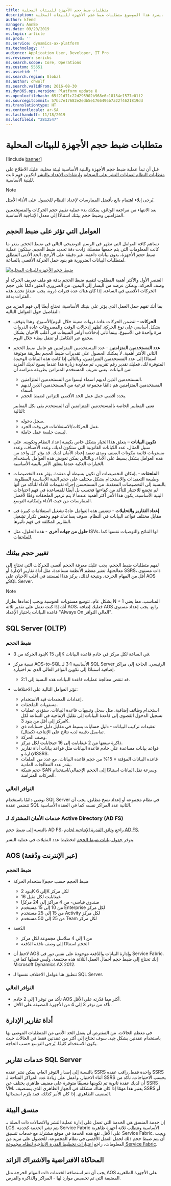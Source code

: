 ```yaml
---
title: متطلبات ضبط حجم الأجهزة للبيئات المحلية
description: يسرد هذا الموضوع متطلبات ضبط حجم الأجهزة للبيئات المحلية.
author: kfend
manager: AnnBe
ms.date: 09/20/2019
ms.topic: article
ms.prod: ''
ms.service: dynamics-ax-platform
ms.technology: ''
audience: Application User, Developer, IT Pro
ms.reviewer: sericks
ms.search.scope: Core, Operations
ms.custom: 55651
ms.assetid: ''
ms.search.region: Global
ms.author: chwolf
ms.search.validFrom: 2016-08-30
ms.dyn365.ops.version: Platform update 8
ms.openlocfilehash: 65f21d71c22d295902b968e6c18134e1577e01f2
ms.sourcegitcommit: 57bc7e17682e2edb5e1766496b7a22f4621819dd
ms.translationtype: HT
ms.contentlocale: ar-SA
ms.lasthandoff: 11/18/2019
ms.locfileid: "2812547"
---
```

# <a name="hardware-sizing-requirements-for-on-premises-environments"></a>متطلبات ضبط حجم الأجهزة للبيئات المحلية

[!include [banner](../includes/banner.md)]

قبل أن تبدأ عملية ضبط حجم الأجهزة والبنية الأساسية لبيئة محلية، عليك الاطلاع على [متطلبات النظام لعمليات النشر على السحابة](system-requirements.md) و[إرشادات الإعداد والنشر](../../dev-itpro/deployment/setup-deploy-on-premises-environments.md) لتكوين فهم ثابت للبنية الأساسية.

> [!NOTE]
> يُرجى إيلاء اهتمام بالغ بأفضل الممارسات لإعداد النظام للحصول على الأداء الأمثل.

بعد الانتهاء من مراجعة الوثائق، يمكنك بدء عملية تقييم حجم الحركات والمستخدمين المتزامنين وضبط حجم بيئتك استنادًا إلى معدل الإنتاجية‬ الأساسية.

## <a name="factors-that-affect-sizing"></a>العوامل التي تؤثر على ضبط الحجم

تساهم كافة العوامل التي تظهر في الرسم التوضيحي التالي في ضبط الحجم. بقدر ما كانت المعلومات التي يتم جمعها مفصلة، زادت دقة تحديد ضبط الحجم. ستكون عملية ضبط حجم الأجهزة، بدون بيانات داعمة، غير دقيقة على الأرجح. الحد الأدنى المطلق لمتطلبات البيانات الضرورية هو بنود حمل الحركة الأقصى بالساعة.

[![ضبط حجم الأجهزة للبيئات المحلية](./media/lbd-sizing-01.png)](./media/lbd-sizing-01.png)

العنصر الأول والأكثر أهمية المطلوب لتقييم ضبط الحجم بدقة هو ملف تعريف الحركة أو وصف الحركة، ويمكن عرضه من اليسار إلى اليمين. من الضروري العثور دائمًا على حجم الحركات الأقصى في الساعة. إذا كان هناك عدة فترات ذروة، يجب عندئذٍ تحديد هذه الفترات بدقة.

بما أنك تفهم حمل العمل الذي يؤثر على بنيتك الأساسية، تحتاج أيضًا إلى فهم المزيد من التفاصيل حول العوامل التالية:

- **الحركات** – تتضمن الحركات عادة ذروات معينة خلال اليوم/الأسبوع. وهذا يتوقف بشكل أساسي على نوع الحركة. تُظهر إدخالات الوقت والمصروفات عادة الذروات مرة واحدة في الأسبوع، بينما تأتي إدخالات أوامر المبيعات في أغلب الأحيان بشكل مجمع عبر التكامل أو تنتقل ببطء خلال اليوم.
- **عدد المستخدمين المتزامنين** - عدد المستخدمين المتزامنين هو عامل ضبط الحجم الثاني الأكثر أهمية. لا يمكنك الحصول على تقديرات ضبط الحجم بطريقة موثوقة استنادًا إلى عدد المستخدمين المتزامنين، وبالتالي إذا كانت هذه البيانات الوحيدة المتوفرة لك، فعليك تقدير رقم تقريبي، ثم معاودة زيارة هذا عندما يصبح لديك المزيد من البيانات. يعني تعريف المستخدم المتزامن بطريقة متزامنة أن:

    - المستخدمين الذين لديهم اسماء ليسوا من المستخدمين المتزامنين.
    - المستخدمين المتزامنين هم دائمًا مجموعة فرعية من المستخدمين الذين لديهم أسماء. 
    - يحدد أقصى حمل عمل الحد الأقصى للتزامن لضبط الحجم.

    تعني المعايير الخاصة بالمستخدمين المتزامنين أن المستخدم يفي بكل المعايير التالية:

    - سجل دخوله.
    - عمل الحركات/الاستعلامات في وقت الجرد.
    - ليست جلسة عمل خاملة.

- **تكوين البيانات** – يتعلق هذا الخيار بشكل خاص بكيفية إعداد النظام وتكوينه. على سبيل المثال، عدد الكيانات القانونية التي ستكون لديك، وعدد الأصناف، وعدد مستويات قائمة مكونات الصنف ومدى تعقيد إعداد الأمان لديك. قد يؤثر كل واحد من هذه العوامل بشكل بسيط على الأداء، وبالتالي يمكن تعويض هذه العوامل باستخدام الخيارات الذكية عندما يتعلق الأمر بالبنية الأساسية.
- **الملحقات** - بإمكان التخصيصات أن تكون بسيطة أو معقدة. يؤثر عدد التخصيصات وطبيعة التعقيدات والاستخدام بشكل مختلف على حجم البنية الأساسية المطلوبة. بالنسبة إلى التخصيصات المعقدة، من المستحسن إجراء تقييمات للأداء للتأكد من أنها لم تخضع للاختبار للتأكد من كفاءتها فحسب بل أيضًا للمساعدة في فهم احتياجات البنية الأساسية. يكون هذا الأمر أكثر أهمية عندما لا يتم ترميز الملحقات وفقًا لأفضل الممارسات من حيث الأداء وإمكانية التوسع.
- **إعداد التقارير والتحليلات** - تتضمن هذه العوامل عادةً تشغيل استعلامات كبيرة في مقابل مختلف قواعد البيانات في النظام. سوف يساعدك فهم وخفض تكرار تشغيل التقارير المكلفة في فهم تأثيرها.
- **حلول من جهات أخرى** - هذه الحلول، مثل ISVs، لها النتائج والتوصيات نفسها كما للملحقات.

## <a name="sizing-your-environment"></a>تغيير حجم بيئتك

لفهم متطلبات ضبط الحجم، يجب عليك معرفة الحجم أقصى للحركات التي تحتاج إلى معالجتها. تعتبر معظم الأنظمة مساعدة، مثل أداة تقارير الإدارة‬ أو SSRS، ذات مستوى أقل من المهام الحرجة. ونتيجة لذلك، يركز هذا المستند في أغلب الأحيان على AOS وSQL Server.

> [!NOTE]
> بشكل عام، تتوسع مستويات الحوسبة ويجب إعدادها بطراز N + 1 المناسب، مما يعني أنك إذا كنت تعمل على تقدير ثلاثة AOS، فعليك إضافة AOS رابع. يجب إعداد مستوى قاعدة البيانات باختيار الإعداد "Always On العالي التوافر".

## <a name="sql-server-oltp"></a>SQL Server (OLTP)

### <a name="sizing"></a>ضبط الحجم

- بنود الحركة من 3K إلى 15K في الساعة لكل مركز في خادم قاعدة البيانات.
- نسبة مركز AOS-to-SQL الأساسية 3:1 لـ SQL Server الرئيسي. الحاجة إلى مراكز إضافية استنادًا إلى تكوين التوافر العالي الذي تم اختياره.

    - قد تنقص معالجة عمليات قاعدة البيانات هذه النسبة إلى 2:1.

- تؤثر العوامل التالية على الاختلافات:

    - إعدادات المحددات قيد الاستخدام.
    - مستويات الملحقات.
    - استخدام وظائف إضافية، مثل سجل وتنبيهات قاعدة البيانات. ستؤدي عمليات تسجيل الدخول القصوى إلى قاعدة البيانات إلى تقليل الإنتاجية في الساعة لكل مركز إلى أقل من بنود 3K.
    - تعقيدات تركيب البيانات - دليل حسابات بسيط في مقابل دليل حسابات ذي تفاصيل دقيقة لديه نتائج على الإنتاجية (كمثال).
    - وصف الحركة.
    - ذاكرة سعتها من 2 غيغابايت إلى 16 جيجابايت لكل مركز.
    - قواعد بيانات مساعدة على خادم قاعدة البيانات مثل قواعد بيانات أداة تقارير الإدارة وSSRS.
    - قاعدة البيانات المؤقتة = 15% من حجم قاعدة البيانات، مع عدد من الملفات بقدر عدد المعالجات المادية.
    - حجم شبكة SAN وسرعة نقل البيانات استنادًا إلى الحجم الإجمالي/استخدام الحركات المتزامنة.

### <a name="high-availability"></a>التوافر العالي

نوصي دائمًا باستخدام SQL Server في نظام مجموعة أو إعداد نسخ مطابق. يجب أن تتضمن عقدة SQL الثانية عدد المراكز نفسه كما في العقدة الأساسية.

### <a name="active-directory-federation-services-ad-fs"></a>خدمات الأمان المشترك لـ Active Directory (AD FS)

بالنسبة إلى ضبط حجم AD FS، راجع [وثائق القدرة الإنتاجية لخادم AD FS](/windows-server/identity/ad-fs/design/planning-for-ad-fs-server-capacity).

يتوفر [جدول بيانات ضبط الحجم](https://adfsdocs.blob.core.windows.net/adfs/ADFSCapacity2016.xlsx) لتخطيط عدد المثيلات في عملية النشر.

## <a name="aos-online-and-batch"></a>AOS (عبر الإنترنت ودُفعة)

### <a name="sizing"></a>ضبط الحجم

- ضبط الحجم حسب حجم/استخدام الحركة

    - بنود 2K إلى 6K لكل مركز
    - 16 غيغابايت لكل مثيل
    - صندوق قياسي- من 4 مراكز إلى 24 مركزًا
    - من 10 إلى 15 مستخدم Enterprise لكل مركز
    - من 15 إلى 25 مستخدم Activity لكل مركز
    - من 25 إلى 50 مستخدم Team لكل مركز

- الدُفعة

    - من 1 إلى 4 سلاسل مجموعة لكل مركز
    - الحجم استنادًا إلى وصف نافذة الدُفعة

- لاحظ أن AOS وإدارة البيانات والدُفعة موجودة على نفس دور في Service Fabric. إنك تحتاج إلى ضبط حجم أحمال العمل الثلاثة هذه مجتمعة، وليس فصلها كما في Microsoft Dynamics AX 2012.
- تنطبق هنا عوامل الاختلاف نفسها لـ SQL Server.

### <a name="high-availability"></a>التوافر العالي

- تأكد من توفر 1 إلى 2 خادم AOS أكثر مما قدّرته على الأقل.
- تأكد من توفر 3 إلى 4 من الأجهزة المضيفة على الأقل.

## <a name="management-reporter"></a>أداة تقارير الإدارة

في معظم الحالات، من المفترض أن يعمل الحد الأدنى من المتطلبات الموصى بها باستخدام عقدتين بشكل جيد. سوف تحتاج إلى أكثر من عقدتين فقط في الحالات حيث يكون الاستخدام كثيفًا. يُرجى التوسع حسب الحاجة.

## <a name="sql-server-reporting-services"></a>خدمات تقارير SQL Server

بالنسبة إلى إصدار التوفر العام، يمكن نشر عقده SSRS واحدة فقط. راقب عقده SSRS أثناء الاختبار، واعمل على زيادة عدد المراكز المتاحة لـ SSRS بحسب الاحتياجات. تأكد من أن لديك عقدة ثانوية تم تكوينها مسبقًا متوفرة على مضيف ظاهري يختلف عن SSRS VM. يعتبر هذا مهمًا إذا كان هناك مشكلة في الجهاز الظاهري الذي يستضيف SSRS أو المضيف الظاهري. إذا كان الأمر كذلك، فقد يلزم استبدالها.

## <a name="environment-orchestrator"></a>منسق البيئة

إن خدمة المنسق هي الخدمة التي تعمل على إدارة عملية النشر والاتصالات ذات الصلة بـ LCS. يتم نشر الخدمة كخدمة Service Fabric الأساسية وتتطلب ثلاثة أجهزة ظاهرية على الأقل. تقع هذه الخدمة في موقع مشترك مع خدمات تنسيق Service Fabric. ويجب أن يتم ضبط حجم ذلك لحمل العمل الأقصى في نظام المجموعة. للحصول على مزيد من المعلومات، راجع [اعتبارات تخطيط القدرة الإنتاجية لنظام مجموعة Service Fabric](/azure/service-fabric/service-fabric-cluster-capacity).

## <a name="virtualization-and-oversubscription"></a>المحاكاة الافتراضية والاشتراك الزائد

يجب أن تتم استضافة الخدمات ذات المهام الحرجة مثل AOS على الأجهزة الظاهرية المضيفة التي تم تخصيص موارد لها - المراكز والذاكرة والقرص.
